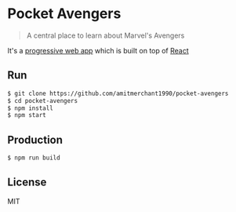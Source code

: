 Pocket Avengers
===

> A central place to learn about Marvel's Avengers 

It's a [progressive web app](https://developers.google.com/web/progressive-web-apps/) which is built on top of [React](https://reactjs.org/)

## Run

```bash
$ git clone https://github.com/amitmerchant1990/pocket-avengers
$ cd pocket-avengers
$ npm install
$ npm start
```

## Production

```bash
$ npm run build
```

## License

MIT

